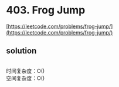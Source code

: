 # 403. Frog Jump

[https://leetcode.com/problems/frog-jump/](https://leetcode.com/problems/frog-jump/)

## solution

```python

```

时间复杂度：O() <br>
空间复杂度：O()
